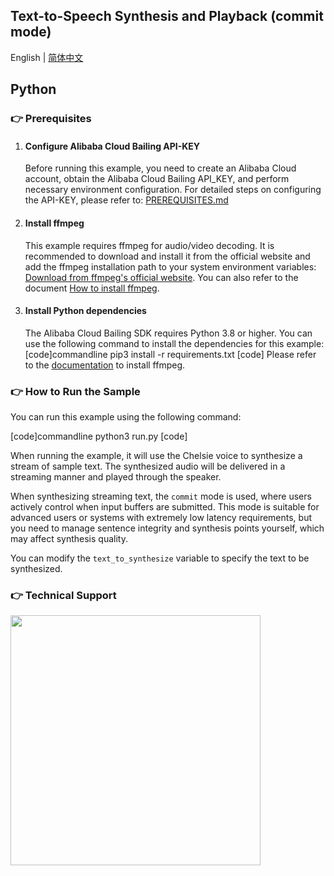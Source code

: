 ## Text-to-Speech Synthesis and Playback (commit mode)

English | [简体中文](./README.md)

## Python

### :point_right: Prerequisites

1. #### Configure Alibaba Cloud Bailing API-KEY

    Before running this example, you need to create an Alibaba Cloud account, obtain the Alibaba Cloud Bailing API_KEY, and perform necessary environment configuration. For detailed steps on configuring the API-KEY, please refer to: [PREREQUISITES.md](../../../../PREREQUISITES.md)

2. #### Install ffmpeg

    This example requires ffmpeg for audio/video decoding. It is recommended to download and install it from the official website and add the ffmpeg installation path to your system environment variables: [Download from ffmpeg's official website](https://www.ffmpeg.org/download.html). You can also refer to the document [How to install ffmpeg](../../../docs/QA/ffmpeg.md).

3. #### Install Python dependencies

    The Alibaba Cloud Bailing SDK requires Python 3.8 or higher. You can use the following command to install the dependencies for this example:
    [code]commandline
    pip3 install -r requirements.txt
    [code]
    Please refer to the [documentation](https://github.com/kkroening/ffmpeg-python) to install ffmpeg.

### :point_right: How to Run the Sample

You can run this example using the following command:

[code]commandline
python3 run.py
[code]

When running the example, it will use the Chelsie voice to synthesize a stream of sample text. The synthesized audio will be delivered in a streaming manner and played through the speaker.

When synthesizing streaming text, the `commit` mode is used, where users actively control when input buffers are submitted. This mode is suitable for advanced users or systems with extremely low latency requirements, but you need to manage sentence integrity and synthesis points yourself, which may affect synthesis quality.

You can modify the `text_to_synthesize` variable to specify the text to be synthesized.

### :point_right: Technical Support
<img src="https://dashscope.oss-cn-beijing.aliyuncs.com/samples/audio/group.png" width="400"/>
